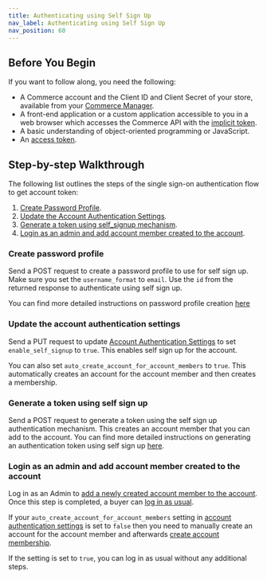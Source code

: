 ```yaml
---
title: Authenticating using Self Sign Up
nav_label: Authenticating using Self Sign Up
nav_position: 60
---
```


## Before You Begin

If you want to follow along, you need the following:

- A Commerce account and the Client ID and Client Secret of your store, available from your [Commerce Manager](/docs/commerce-cloud/getting-started/cm-overview).
- A front-end application or a custom application accessible to you in a web browser which accesses the Commerce API with the [implicit token](/docs/commerce-cloud/authentication/Tokens/implicit-token).
- A basic understanding of object-oriented programming or JavaScript.
- An [access token](/docs/commerce-cloud/api-overview/your-first-api-request#get-an-access-token).

## Step-by-step Walkthrough

The following list outlines the steps of the single sign-on authentication flow to get account token:
1. [Create Password Profile](#create-password-profile). 
2. [Update the Account Authentication Settings](#update-the-account-authentication-settings).
3. [Generate a token using self_signup mechanism](#generate-a-token-using-self-signup-mechanism).
4. [Login as an admin and add account member created to the account](#login-as-an-admin-and-add-account-member-created-to-the-account).

### Create password profile

Send a POST request to create a password profile to use for self sign up. Make sure you set the `username_format` to `email`.
Use the `id` from the returned response to authenticate using self sign up.

You can find more detailed instructions on password profile creation [here](/docs/commerce-cloud/authentication/single-sign-on/password-profiles-api/create-a-password-profile)

### Update the account authentication settings

Send a PUT request to update [Account Authentication Settings](/docs/commerce-cloud/authentication/single-sign-on/account-authentication-settings) to set `enable_self_signup` to `true`. This enables self sign up for the account.

You can also set `auto_create_account_for_account_members` to `true`. This automatically creates an account for the account member and then creates a membership. 

### Generate a token using self sign up

Send a POST request to generate a token using the self sign up authentication mechanism. This creates an account member that you can add to the account.
You can find more detailed instructions on generating an authentication token using self sign up [here](/docs/commerce-cloud/accounts/account-management-authentication/account-management-authentication-api/self-sign-up).

### Login as an admin and add account member created to the account

Log in as an Admin to [add a newly created account member to the account](/docs/commerce-cloud/accounts/using-account-membership-api/create-an-account-membership). Once this step is completed, a buyer can [log in as usual](/docs/commerce-cloud/authentication/Tokens/account-management-authentication-token). 

If your `auto_create_account_for_account_members` setting in [account authentication settings](/docs/commerce-cloud/authentication/single-sign-on/account-authentication-settings) is set to `false` then you need to manually create an account for the account member and afterwards [create account membership](/docs/commerce-cloud/accounts/using-account-membership-api/create-an-account-membership). 

If the setting is set to `true`, you can log in as usual without any additional steps.
